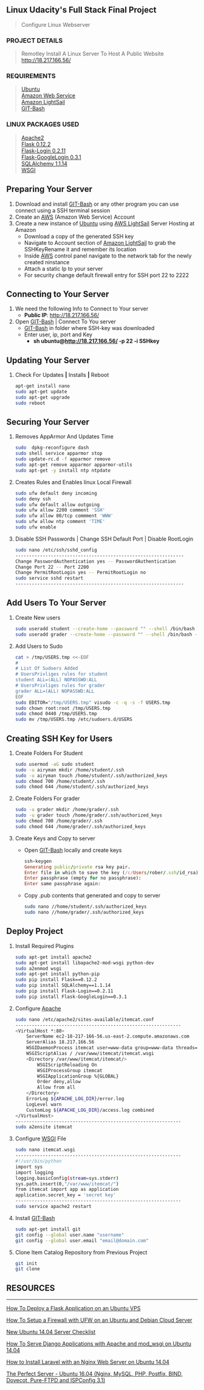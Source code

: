 ## Linux Udacity's Full Stack Final Project ##

> Configure Linux Webserver

### PROJECT DETAILS ###

> Remotley Install A Linux Server To Host A Public Website      
 http://18.217.166.56/

### REQUIREMENTS ###

> [Ubuntu](https://www.ubuntu.com/)    
[Amazon Web Service](https://aws.amazon.com/)    
[Amazon LightSail](https://lightsail.aws.amazon.com)    
[GIT-Bash](https://git-scm.com/)

### LINUX PACKAGES USED ###

> [Apache2](https://httpd.apache.org/docs/trunk/getting-started.html)    
[Flask 0.12.2](http://flask.pocoo.org/)    
[Flask-Login 0.2.11](https://flask-login.readthedocs.io/en/latest/)    
[Flask-GoogleLogin 0.3.1](https://pythonhosted.org/Flask-GoogleLogin/)    
[SQLAlchemy 1.1.14](https://www.sqlalchemy.org/)    
[WSGI](https://wsgi.readthedocs.io/en/latest/)     


Preparing Your Server
--------------------------------------------------------------------

1. Download and install [GIT-Bash](https://git-scm.com/) or any other program you can use connect using a SSH terminal session
1. Create an [AWS](https://lightsail.aws.amazon.com) (Amazon Web Service) Account
1. Create a new instance of [Ubuntu](https://www.ubuntu.com/) using [AWS LightSail](https://lightsail.aws.amazon.com) Server Hosting at Amazon
    + Download a copy of the generated SSH key
    + Navigate to Account section of [Amazon LightSail](https://lightsail.aws.amazon.com) to grab the SSHKeyRename it and remember its location
    + Inside [AWS](https://lightsail.aws.amazon.com) control panel navigate to the network tab for the newly created ninstance
    + Attach a static Ip to your server
    + For security change default firewall entry for SSH port 22 to 2222

Connecting to Your Server
--------------------------------------------------------------------

1. We need the following Info to Connect to Your server
	+ __Public IP__: http://18.217.166.56/
1. Open [GIT-Bash](https://git-scm.com/) | Connect To You server
	+ [GIT-Bash](https://git-scm.com/) in folder where SSH-key was downloaded
	+ Enter user, ip, port and Key								
		* __sh ubuntu@http://18.217.166.56/ -p 22 -i SSHkey__								

Updating Your Server
--------------------------------------------------------------------

1. Check For Updates __|__ Installs __|__ Reboot

	```bash									
	apt-get install nano
	sudo apt-get update
	sudo apt-get upgrade
	sudo reboot
	```									

Securing Your Server
--------------------------------------------------------------------

1. Removes AppArmor And Updates Time

	```bash									
	sudo  dpkg-reconfigure dash
	sudo shell service apparmor stop
	sudo update-rc.d -f apparmor remove
	sudo apt-get remove apparmor apparmor-utils
	sudo apt-get -y install ntp ntpdate
	```									

1. Creates Rules and Enables linux Local Firewall

	```bash									
	sudo ufw default deny incoming
	sudo deny ssh
	sudo ufw default allow outgoing
	sudo ufw allow 2200 comment 'SSH'
	sudo ufw allow 80/tcp commment 'WWW'
	sudo ufw allow ntp comment 'TIME'
	sudo ufw enable
	```									

1. Disable SSH Passwords | Change SSH Default Port | Disable RootLogin

	```bash									
	sudo nano /etc/ssh/sshd_config
	--------------------------------------------------------------
	Change PasswordAuthentication yes -- PasswordAuthentication
	Change Port 22 -- Port 2200
	Change PermitRootLogin yes -- PermitRootLogin no 
	sudo service sshd restart
	--------------------------------------------------------------
	```									

Add Users To Your Server
--------------------------------------------------------------------

1. Create New users

	```bash									
	sudo useradd student --create-home --password "" --shell /bin/bash --uid 5013 --user-group
	sudo useradd grader --create-home --password "" --shell /bin/bash --uid 5014 --user-group
	```									

1. Add Users to Sudo

	```bash									
	cat > /tmp/USERS.tmp <<-EOF
	#
	# List Of Sudoers Added
	# UsersPrivliges rules for student
	student ALL=(ALL) NOPASSWD:ALL
	# UsersPrivliges rules for grader
	grader ALL=(ALL) NOPASSWD:ALL	
	EOF
	sudo EDITOR="/tmp/USERS.tmp" visudo -c -q -s -f USERS.tmp
	sudo chown root:root /tmp/USERS.tmp
	sudo chmod 0440 /tmp/USERS.tmp
	sudo mv /tmp/USERS.tmp /etc/sudoers.d/USERS
	```									

Creating SSH Key for Users
--------------------------------------------------------------------

1. Create Folders For Student

	```bash									
	sudo usermod -aG sudo student
	sudo -u airyman mkdir /home/student/.ssh
	sudo -u airyman touch /home/student/.ssh/authorized_keys
	sudo chmod 700 /home/student/.ssh
	sudo chmod 644 /home/student/.ssh/authorized_keys
	```									

1. Create Folders For grader

	```bash									
	sudo -u grader mkdir /home/grader/.ssh
	sudo -u grader touch /home/grader/.ssh/authorized_keys
	sudo chmod 700 /home/grader/.ssh
	sudo chmod 644 /home/grader/.ssh/authorized_keys
	```									

1. Create Keys and Copy to server
	+ Open [GIT-Bash](https://git-scm.com/) locally and create keys
		```ruby									
		ssh-keygen
		Generating public/private rsa key pair.
		Enter file in which to save the key (/c/Users/rober/.ssh/id_rsa): id_rsa
		Enter passphrase (empty for no passphrase):
		Enter same passphrase again:
		```									
	+ Copy .pub contents that generated and copy to server
		```bash									
		sudo nano //home/student/.ssh/authorized_keys
		sudo nano //home/grader/.ssh/authorized_keys
		```									

Deploy Project
--------------------------------------------------------------------

1. Install Required Plugins

	```bash									
	sudo apt-get install apache2
	sudo apt-get install libapache2-mod-wsgi python-dev
	sudo a2enmod wsgi
	sudo apt-get install python-pip
	sudo pip install Flask==0.12.2
	sudo pip install SQLAlchemy==1.1.14
	sudo pip install Flask-Login==0.2.11
	sudo pip install Flask-GoogleLogin==0.3.1
	```									

1. Configure [Apache](https://httpd.apache.org/docs/trunk/getting-started.html)

	```bash									
	sudo nano /etc/apache2/sites-available/itemcat.conf
	-------------------------------------------------------------
	<VirtualHost *:80>
		ServerName ec2-18-217-166-56.us-east-2.compute.amazonaws.com
		ServerAlias 18.217.166.56
		WSGIDaemonProcess itemcat user=www-data group=www-data threads=5
		WSGIScriptAlias / /var/www/itemcat/itemcat.wsgi
		<Directory /var/www/itemcat/itemcat/>
			WSGIScriptReloading On
			WSGIProcessGroup itemcat
			WSGIApplicationGroup %{GLOBAL}
			Order deny,allow
			Allow from all
		</Directory>
		ErrorLog ${APACHE_LOG_DIR}/error.log
		LogLevel warn
		CustomLog ${APACHE_LOG_DIR}/access.log combined
	</VirtualHost>
	-------------------------------------------------------------
	sudo a2ensite itemcat
	```										
	
1. Configure [WSGI](https://wsgi.readthedocs.io/en/latest/) File

	```bash									
	sudo nano itemcat.wsgi
	-------------------------------------------------------------
	#!/usr/bin/python
	import sys
	import logging
	logging.basicConfig(stream=sys.stderr)
	sys.path.insert(0,"/var/www/itemcat/")
	from itemcat import app as application
	application.secret_key = 'secret key'
	-------------------------------------------------------------
	sudo service apache2 restart
	```									

1. Install [GIT-Bash](https://git-scm.com/)

	```bash									
	sudo apt-get install git
	git config --global user.name "username"
	git config --global user.email "email@domain.com"
	```										

1. Clone Item Catalog Repository from Previous Project

	```bash									
	git init
	git clone
	```									

## RESOURCES
--------------------------------------------------------------------

[How To Deploy a Flask Application on an Ubuntu VPS](https://www.digitalocean.com/community/tutorials/how-to-deploy-a-flask-application-on-an-ubuntu-vps)

[How To Setup a Firewall with UFW on an Ubuntu and Debian Cloud Server](https://www.digitalocean.com/community/tutorials/how-to-setup-a-firewall-with-ufw-on-an-ubuntu-and-debian-cloud-server)

[New Ubuntu 14.04 Server Checklist
](https://www.digitalocean.com/community/tutorial_series/new-ubuntu-14-04-server-checklist)

[How To Serve Django Applications with Apache and mod_wsgi on Ubuntu 14.04](https://www.digitalocean.com/community/tutorials/how-to-serve-django-applications-with-apache-and-mod_wsgi-on-ubuntu-14-04)

[How to Install Laravel with an Nginx Web Server on Ubuntu 14.04](https://www.digitalocean.com/community/tutorials/how-to-install-laravel-with-an-nginx-web-server-on-ubuntu-14-04)

[The Perfect Server - Ubuntu 16.04 (Nginx, MySQL, PHP, Postfix, BIND, Dovecot, Pure-FTPD and ISPConfig 3.1)](https://www.howtoforge.com/tutorial/perfect-server-ubuntu-with-nginx-and-ispconfig-3/)
